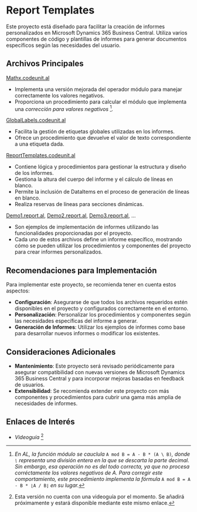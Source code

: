 # Report Templates

Este proyecto está diseñado para facilitar la creación de informes personalizados en Microsoft Dynamics 365 Business Central. Utiliza varios componentes de código y plantillas de informes para generar documentos específicos según las necesidades del usuario.

## Archivos Principales

[Mathx.codeunit.al](./doc/Mathx.codeunit.md)
- Implementa una versión mejorada del operador módulo para manejar correctamente los valores negativos.
- Proporciona un procedimiento para calcular el módulo que implementa una _corrección para valores negativos_ [^1]_._

[GlobalLabels.codeunit.al](./doc/GlobalLabels.codeunit.md)
- Facilita la gestión de etiquetas globales utilizadas en los informes.
- Ofrece un procedimiento que devuelve el valor de texto correspondiente a una etiqueta dada.

[ReportTemplates.codeunit.al](./doc/ReportTemplates.codeunit.md)
- Contiene lógica y procedimientos para gestionar la estructura y diseño de los informes.
- Gestiona la altura del cuerpo del informe y el cálculo de líneas en blanco.
- Permite la inclusión de DataItems en el proceso de generación de líneas en blanco.
- Realiza reservas de líneas para secciones dinámicas.

[Demo1.report.al](./src/report/demo/Demo1.report.al), [Demo2.report.al](./src/report/demo/Demo2.report.al), [Demo3.report.al](./src/report/demo/Demo3.report.al), ...
- Son ejemplos de implementación de informes utilizando las funcionalidades proporcionadas por el proyecto.
- Cada uno de estos archivos define un informe específico, mostrando cómo se pueden utilizar los procedimientos y componentes del proyecto para crear informes personalizados.

## Recomendaciones para Implementación

Para implementar este proyecto, se recomienda tener en cuenta estos aspectos:

- **Configuración**: Asegurarse de que todos los archivos requeridos estén disponibles en el proyecto y configurados correctamente en el entorno.
- **Personalización**: Personalizar los procedimientos y componentes según las necesidades específicas del informe a generar.
- **Generación de Informes**: Utilizar los ejemplos de informes como base para desarrollar nuevos informes o modificar los existentes.

## Consideraciones Adicionales

- **Mantenimiento**: Este proyecto será revisado periódicamente para asegurar compatibilidad con nuevas versiones de Microsoft Dynamics 365 Business Central y para incorporar mejoras basadas en feedback de usuarios.
- **Extensibilidad**: Se recomienda extender este proyecto con más componentes y procedimientos para cubrir una gama más amplia de necesidades de informes.

## Enlaces de Interés
- _Videoguía_ [^2]

[^1]: _En AL, la función módulo se cauclula_ `A mod B = A - B * (A \ B)`_, donde `\` representa una división entera en la que se descarta la parte decimal. Sin embargo, esa operación no es del todo correcta, ya que no procesa corréctamente los valores negativos de A. Para corregir este comportamiento, este procedimiento implementa la fórmula_ `A mod B = A - B * ⌊A / B⌋` _en su lugar._
[^2]: Esta versión no cuenta con una videoguía por el momento. Se añadirá próximamente y estará disponible mediante este mismo enlace.
